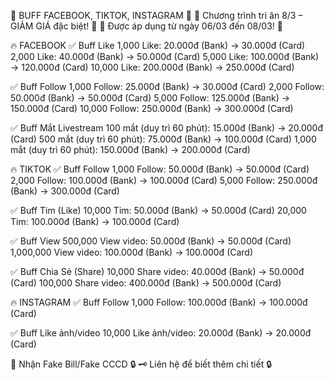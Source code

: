 📌 BUFF FACEBOOK, TIKTOK, INSTAGRAM 📌
🎉 Chương trình tri ân 8/3 – GIẢM GIÁ đặc biệt! 🎉
💖 Được áp dụng từ ngày 06/03 đến 08/03! 💖

🔥 FACEBOOK
✅ Buff Like
1,000 Like: 20.000đ (Bank) → 30.000đ (Card)
2,000 Like: 40.000đ (Bank) → 50.000đ (Card)
5,000 Like: 100.000đ (Bank) → 120.000đ (Card)
10,000 Like: 200.000đ (Bank) → 250.000đ (Card)

✅ Buff Follow
1,000 Follow: 25.000đ (Bank) → 30.000đ (Card)
2,000 Follow: 50.000đ (Bank) → 50.000đ (Card)
5,000 Follow: 125.000đ (Bank) → 150.000đ (Card)
10,000 Follow: 250.000đ (Bank) → 300.000đ (Card)

✅ Buff Mắt Livestream
100 mắt (duy trì 60 phút): 15.000đ (Bank) → 20.000đ (Card)
500 mắt (duy trì 60 phút): 75.000đ (Bank) → 100.000đ (Card)
1,000 mắt (duy trì 60 phút): 150.000đ (Bank) → 200.000đ (Card)

🔥 TIKTOK
✅ Buff Follow
1,000 Follow: 50.000đ (Bank) → 50.000đ (Card)
2,000 Follow: 100.000đ (Bank) → 100.000đ (Card)
5,000 Follow: 250.000đ (Bank) → 300.000đ (Card)

✅ Buff Tim (Like)
10,000 Tim: 50.000đ (Bank) → 50.000đ (Card)
20,000 Tim: 100.000đ (Bank) → 100.000đ (Card)

✅ Buff View
500,000 View video: 50.000đ (Bank) → 50.000đ (Card)
1,000,000 View video: 100.000đ (Bank) → 100.000đ (Card)

✅ Buff Chia Sẻ (Share)
10,000 Share video: 40.000đ (Bank) → 50.000đ (Card)
100,000 Share video: 400.000đ (Bank) → 500.000đ (Card)

🔥 INSTAGRAM
✅ Buff Follow
1,000 Follow: 100.000đ (Bank) → 100.000đ (Card)

✅ Buff Like ảnh/video
10,000 Like ảnh/video: 20.000đ (Bank) → 20.000đ (Card)

📌 Nhận Fake Bill/Fake CCCD 🔒
🗝️ Liên hệ để biết thêm chi tiết 🔒
